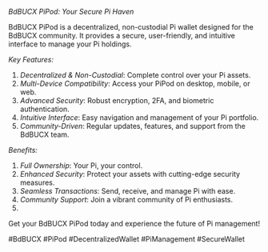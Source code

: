 *BdBUCX PiPod: Your Secure Pi Haven*

BdBUCX PiPod is a decentralized, non-custodial Pi wallet designed for the BdBUCX community. It provides a secure, user-friendly, and intuitive interface to manage your Pi holdings.

*Key Features:*

1. *Decentralized & Non-Custodial*: Complete control over your Pi assets.
2. *Multi-Device Compatibility*: Access your PiPod on desktop, mobile, or web.
3. *Advanced Security*: Robust encryption, 2FA, and biometric authentication.
4. *Intuitive Interface*: Easy navigation and management of your Pi portfolio.
5. *Community-Driven*: Regular updates, features, and support from the BdBUCX team.

*Benefits:*

1. *Full Ownership*: Your Pi, your control.
2. *Enhanced Security*: Protect your assets with cutting-edge security measures.
3. *Seamless Transactions*: Send, receive, and manage Pi with ease.
4. *Community Support*: Join a vibrant community of Pi enthusiasts.
5. 

Get your BdBUCX PiPod today and experience the future of Pi management!

#BdBUCX #PiPod #DecentralizedWallet #PiManagement #SecureWallet
